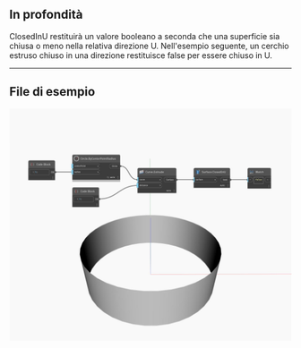 ## In profondità
ClosedInU restituirà un valore booleano a seconda che una superficie sia chiusa o meno nella relativa direzione U. Nell'esempio seguente, un cerchio estruso chiuso in una direzione restituisce false per essere chiuso in U.
___
## File di esempio

![ClosedInU](./Autodesk.DesignScript.Geometry.Surface.ClosedInU_img.jpg)

